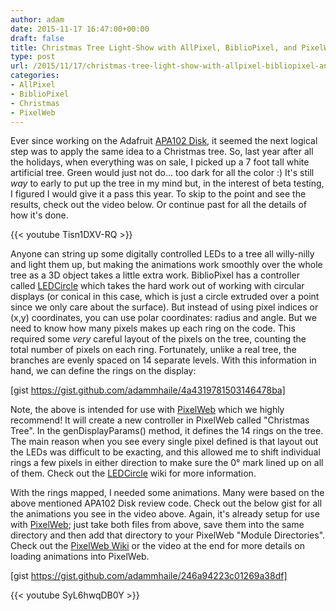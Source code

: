 ```yaml
---
author: adam
date: 2015-11-17 16:47:00+00:00
draft: false
title: Christmas Tree Light-Show with AllPixel, BiblioPixel, and PixelWeb
type: post
url: /2015/11/17/christmas-tree-light-show-with-allpixel-bibliopixel-and-pixelweb/
categories:
- AllPixel
- BiblioPixel
- Christmas
- PixelWeb
---
```


Ever since working on the Adafruit [APA102 Disk](/2015/05/04/review-code-adafruit-dotstar-disk/), it seemed the next logical step was to apply the same idea to a Christmas tree. So, last year after all the holidays, when everything was on sale, I picked up a 7 foot tall white artificial tree. Green would just not do... too dark for all the color :) It's still _way_ to early to put up the tree in my mind but, in the interest of beta testing, I figured I would give it a pass this year. To skip to the point and see the results, check out the video below. Or continue past for all the details of how it's done.

{{< youtube Tisn1DXV-RQ >}}

<!-- more -->

Anyone can string up some digitally controlled LEDs to a tree all willy-nilly and light them up, but making the animations work smoothly over the whole tree as a 3D object takes a little extra work. BiblioPixel has a controller called [LEDCircle](https://github.com/ManiacalLabs/BiblioPixel/wiki/LEDCircle) which takes the hard work out of working with circular displays (or conical in this case, which is just a circle extruded over a point since we only care about the surface). But instead of using pixel indices or (x,y) coordinates, you can use polar coordinates: radius and angle. But we need to know how many pixels makes up each ring on the code. This required some _very_ careful layout of the pixels on the tree, counting the total number of pixels on each ring. Fortunately, unlike a real tree, the branches are evenly spaced on 14 separate levels. With this information in hand, we can define the rings on the display:

[gist https://gist.github.com/adammhaile/4a4319781503146478ba]

Note, the above is intended for use with [PixelWeb](/PixelWeb) which we highly recommend! It will create a new controller in PixelWeb called "Christmas Tree". In the genDisplayParams() method, it defines the 14 rings on the tree. The main reason when you see every single pixel defined is that layout out the LEDs was difficult to be exacting, and this allowed me to shift individual rings a few pixels in either direction to make sure the 0° mark lined up on all of them. Check out the [LEDCircle](https://github.com/ManiacalLabs/BiblioPixel/wiki/LEDCircle) wiki for more information.

With the rings mapped, I needed some animations. Many were based on the above mentioned APA102 Disk review code. Check out the below gist for all the animations you see in the video above. Again, it's already setup for use with [PixelWeb](/PixelWeb); just take both files from above, save them into the same directory and then add that directory to your PixelWeb "Module Directories". Check out the [PixelWeb Wiki](https://github.com/ManiacalLabs/PixelWeb/wiki/Manifests) or the video at the end for more details on loading animations into PixelWeb.

[gist https://gist.github.com/adammhaile/246a94223c01269a38df]

{{< youtube SyL6hwqDB0Y >}}
